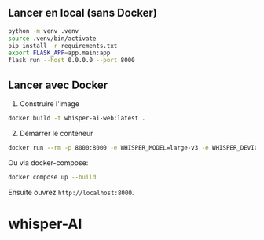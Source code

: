 ## Lancer en local (sans Docker)

```bash
python -m venv .venv
source .venv/bin/activate
pip install -r requirements.txt
export FLASK_APP=app.main:app
flask run --host 0.0.0.0 --port 8000
```

## Lancer avec Docker

1. Construire l'image

```bash
docker build -t whisper-ai-web:latest .
```

2. Démarrer le conteneur

```bash
docker run --rm -p 8000:8000 -e WHISPER_MODEL=large-v3 -e WHISPER_DEVICE=cpu whisper-ai-web:latest
```

Ou via docker-compose:

```bash
docker compose up --build
```

Ensuite ouvrez `http://localhost:8000`.
# whisper-AI
